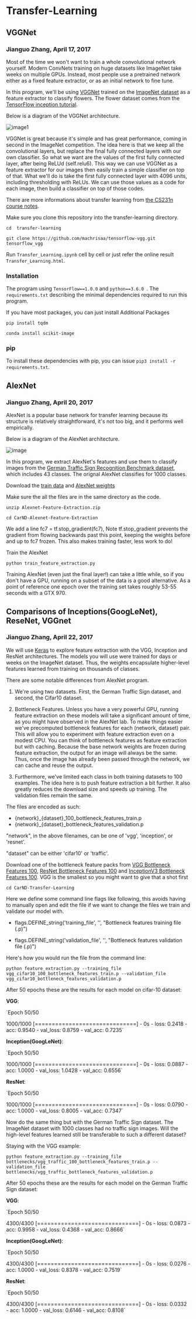 # Transfer-Learning

## VGGNet

### Jianguo Zhang, April 17, 2017

Most of the time we won't want to train a whole convolutional network yourself. Modern ConvNets training on huge datasets like ImageNet take weeks on multiple GPUs. Instead, most people use a pretrained network either as a fixed feature extractor, or as an initial network to fine tune.

In this program, we'll be using [VGGNet](https://arxiv.org/pdf/1409.1556.pdf) trained on the [ImageNet dataset](http://www.image-net.org/) as a feature extractor to classify flowers. The flower dataset comes from the [TensorFlow inception tutorial](https://www.tensorflow.org/tutorials/image_retraining).

Below is a diagram of the VGGNet architecture.


![image1](https://github.com/JianguoZhang1994/Transfer-Learning/blob/master/assets/cnnarchitecture.jpg)

VGGNet is great because it's simple and has great performance, coming in second in the ImageNet competition. The idea here is that we keep all the convolutional layers, but replace the final fully connected layers with our own classifier. So what we want are the values of the first fully connected layer, after being ReLUd (self.relu6). This way we can use VGGNet as a feature extractor for our images then easily train a simple classifier on top of that. What we'll do is take the first fully connected layer with 4096 units, including thresholding with ReLUs. We can use those values as a code for each image, then build a classifier on top of those codes.

 There are more informations about transfer learning from [the CS231n course notes](http://cs231n.github.io/transfer-learning/#tf).


Make sure you clone this repository into the transfer-learning directory.

`cd  transfer-learning`

`git clone https://github.com/machrisaa/tensorflow-vgg.git tensorflow_vgg`

Run `Transfer_Learning.ipynb` cell by cell or just refer the online result `Transfer_Learning.html`.

### Installation

The program using `TensorFlow==1.0.0` and `python==3.6.0 `. The `requirements.txt` describing the minimal dependencies required to run this program. 

If you have most packages, you can just install Additional Packages

`pip install tqdm`

`conda install scikit-image`

### pip

To install these dependencies with pip, you can issue `pip3 install -r requirements.txt`.


## AlexNet

### Jianguo Zhang, April 20, 2017

AlexNet is a popular base network for transfer learning because its structure is relatively straightforward, it's not too big, and it performs well empirically.

Below is a diagram of the AlexNet architecture.

![image](https://github.com/JianguoZhang1994/Transfer-Learning/blob/master/AlexNet_image.png)


In this program, we extract AlexNet's features and use them to classify images from the [German Traffic Sign Recognition Benchmark dataset](http://benchmark.ini.rub.de/?section=gtsrb&subsection=dataset), which includes 43 classes. The orignal AlexNet classifies for 1000 classes.

Download the [train data](https://d17h27t6h515a5.cloudfront.net/topher/2016/October/580a829f_train/train.p) and [AlexNet weights](https://d17h27t6h515a5.cloudfront.net/topher/2016/October/580d880c_bvlc-alexnet/bvlc-alexnet.npyhttps://d17h27t6h515a5.cloudfront.net/topher/2016/October/580d880c_bvlc-alexnet/bvlc-alexnet.npy)


Make sure the all the files are in the same directory as the code.

`unzip Alexnet-Feature-Extraction.zip`

`cd CarND-Alexnet-Feature-Extraction`

We add a line fc7 = tf.stop_gradient(fc7), Note tf.stop_gradient prevents the gradient from flowing backwards past this point, keeping the weights before and up to fc7 frozen. This also makes training faster, less work to do!

Train the AlexNet

`python train_feature_extraction.py`

Training AlexNet (even just the final layer!) can take a little while, so if you don't have a GPU, running on a subset of the data is a good alternative. As a point of reference one epoch over the training set takes roughly 53-55 seconds with a GTX 970.

## Comparisons of Inceptions(GoogLeNet), ReseNet, VGGnet

### Jianguo Zhang, April 22, 2017

 We will use [Keras](https://keras.io/) to explore feature extraction with the VGG, Inception and ResNet architectures. The models you will use were trained for days or weeks on the ImageNet dataset. Thus, the weights encapsulate higher-level features learned from training on thousands of classes.

There are some notable differences from AlexNet program.

1. We're using two datasets. First, the German Traffic Sign dataset, and second, the Cifar10 dataset.

2. Bottleneck Features. Unless you have a very powerful GPU, running feature extraction on these models will take a significant amount of time, as you might have observed in the AlexNet lab. To make things easier we've precomputed bottleneck features for each (network, dataset) pair. This will allow you to experiment with feature extraction even on a modest CPU. You can think of bottleneck features as feature extraction but with caching. Because the base network weights are frozen during feature extraction, the output for an image will always be the same. Thus, once the image has already been passed through the network, we can cache and reuse the output.

3. Furthermore, we've limited each class in both training datasets to 100 examples. The idea here is to push feature extraction a bit further. It also greatly reduces the download size and speeds up training. The validation files remain the same.

The files are encoded as such:

* {network}_{dataset}_100_bottleneck_features_train.p
* {network}_{dataset}_bottleneck_features_validation.p

"network", in the above filenames, can be one of 'vgg', 'inception', or 'resnet'.

"dataset" can be either 'cifar10' or 'traffic'.

Download one of the bottleneck feature packs from [VGG Bottleneck Features 100](https://d17h27t6h515a5.cloudfront.net/topher/2016/November/5834b432_vgg-100/vgg-100.zip), [ResNet Bottleneck Features 100](https://d17h27t6h515a5.cloudfront.net/topher/2016/November/5834b634_resnet-100/resnet-100.zip) and [InceptionV3 Bottleneck Features 100](https://d17h27t6h515a5.cloudfront.net/topher/2016/November/5834b498_inception-100/inception-100.zip). VGG is the smallest so you might want to give that a shot first

`cd CarND-Transfer-Learning`



Here we define some command line flags like following, this avoids having to manually open and edit the file if we want to change the files we train and validate our model with.


* flags.DEFINE_string('training_file', '', "Bottleneck features training file (.p)")

* flags.DEFINE_string('validation_file', '', "Bottleneck features validation file (.p)")

Here's how you would run the file from the command line:

`python feature_extraction.py --training_file vgg_cifar10_100_bottleneck_features_train.p --validation_file vgg_cifar10_bottleneck_features_validation.p`

After 50 epochs these are the results for each model on cifar-10 dataset:

**VGG**:

`Epoch 50/50

1000/1000 [==============================] - 0s - loss: 0.2418 - acc: 0.9540 - val_loss: 0.8759 - val_acc: 0.7235`

**Inception(GoogLeNet)**:

`Epoch 50/50

1000/1000 [==============================] - 0s - loss: 0.0887 - acc: 1.0000 - val_loss: 1.0428 - val_acc: 0.6556`

**ResNet**:

`Epoch 50/50

1000/1000 [==============================] - 0s - loss: 0.0790 - acc: 1.0000 - val_loss: 0.8005 - val_acc: 0.7347`

 Now do the same thing but with the German Traffic Sign dataset. The ImageNet dataset with 1000 classes had no traffic sign images. Will the high-level features learned still be transferable to such a different dataset?
 
 Staying with the VGG example:

 `python feature_extraction.py --training_file bottlenecks/vgg_traffic_100_bottleneck_features_train.p --validation_file bottlenecks/vgg_traffic_bottleneck_features_validation.p`

After 50 epochs these are the results for each model on the German Traffic Sign dataset:

**VGG**:

`Epoch 50/50

4300/4300 [==============================] - 0s - loss: 0.0873 - acc: 0.9958 - val_loss: 0.4368 - val_acc: 0.8666`

**Inception(GoogLeNet)**:

`Epoch 50/50

4300/4300 [==============================] - 0s - loss: 0.0276 - acc: 1.0000 - val_loss: 0.8378 - val_acc: 0.7519`

**ResNet**:

`Epoch 50/50

4300/4300 [==============================] - 0s - loss: 0.0332 - acc: 1.0000 - val_loss: 0.6146 - val_acc: 0.8108`
